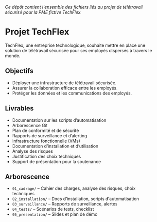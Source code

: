 *Ce dépôt contient l'ensemble des fichiers liés au projet de télétravail sécurisé pour la PME fictive TechFlex.*




# Projet TechFlex
TechFlex, une entreprise technologique, souhaite mettre en place une solution de télétravail sécurisée pour ses employés dispersés à travers le monde.

## Objectifs
- Déployer une infrastructure de télétravail sécurisée.
- Assurer la collaboration efficace entre les employés.
- Protéger les données et les communications des employés.

## Livrables
- Documentation sur les scripts d’automatisation
- Arborescence Git
- Plan de conformité et de sécurité
- Rapports de surveillance et d’alerting
- Infrastructure fonctionnelle (VMs)
- Documentation d’installation et d’utilisation
- Analyse des risques
- Justification des choix techniques
- Support de présentation pour la soutenance 

## Arborescence
- `01_cadrage/` – Cahier des charges, analyse des risques, choix techniques
- `02_installation/` – Docs d’installation, scripts d'automatisation
- `03_surveillance/` – Rapports de surveillance, alertes
- `04_tests/` – Scénarios de tests, checklist
- `05_presentation/` – Slides et plan de démo
